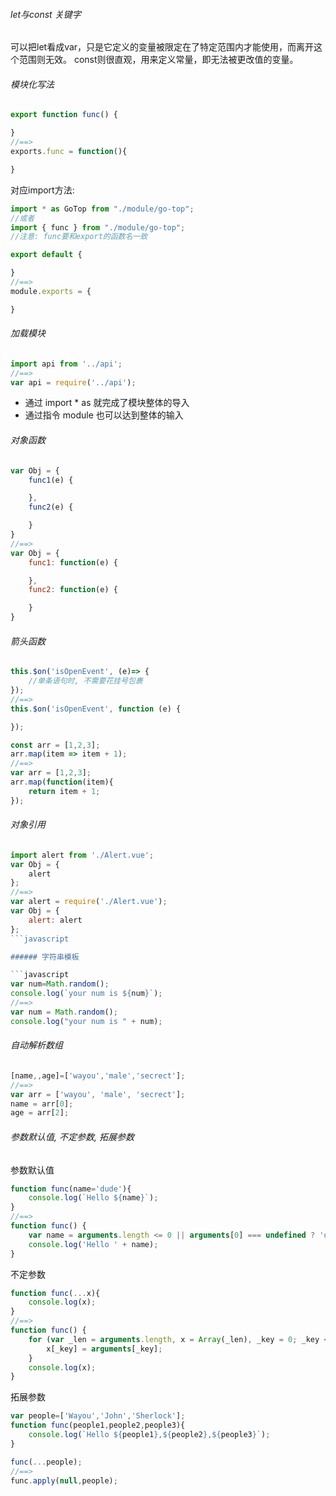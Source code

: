 ###### let与const 关键字

可以把let看成var，只是它定义的变量被限定在了特定范围内才能使用，而离开这个范围则无效。
const则很直观，用来定义常量，即无法被更改值的变量。

###### 模块化写法

```javascript
export function func() {

}
//==>
exports.func = function(){

}
```

对应import方法:
```javascript
import * as GoTop from "./module/go-top";
//或者
import { func } from "./module/go-top";
//注意: func要和export的函数名一致
```

```javascript
export default {

}
//==>
module.exports = {

}
```

###### 加载模块

```javascript
import api from '../api';
//==>
var api = require('../api');
```

* 通过 import * as 就完成了模块整体的导入
* 通过指令 module 也可以达到整体的输入

###### 对象函数
```javascript
var Obj = {
    func1(e) {

    },
    func2(e) {

    }
}
//==>
var Obj = {
    func1: function(e) {

    },
    func2: function(e) {

    }
}
```

###### 箭头函数

```javascript
this.$on('isOpenEvent', (e)=> {
    //单条语句时, 不需要花挂号包裹
});
//==>
this.$on('isOpenEvent', function (e) {

});
```

```javascript
const arr = [1,2,3];
arr.map(item => item + 1);
//==>
var arr = [1,2,3];
arr.map(function(item){
    return item + 1;
});
```

###### 对象引用

```javascript
import alert from './Alert.vue';
var Obj = {
    alert
};
//==>
var alert = require('./Alert.vue');
var Obj = {
    alert: alert
};
```javascript

###### 字符串模板

```javascript
var num=Math.random();
console.log(`your num is ${num}`);
//==>
var num = Math.random();
console.log("your num is " + num);
```

###### 自动解析数组

```javascript
[name,,age]=['wayou','male','secrect'];
//==>
var arr = ['wayou', 'male', 'secrect'];
name = arr[0];
age = arr[2];
```

###### 参数默认值, 不定参数, 拓展参数

参数默认值
```javascript
function func(name='dude'){
	console.log(`Hello ${name}`);
}
//==>
function func() {
	var name = arguments.length <= 0 || arguments[0] === undefined ? 'dude' : arguments[0];
	console.log('Hello ' + name);
}
```

不定参数
```javascript
function func(...x){
    console.log(x);
}
//==>
function func() {
    for (var _len = arguments.length, x = Array(_len), _key = 0; _key < _len; _key++) {
        x[_key] = arguments[_key];
    }
    console.log(x);
}
```

拓展参数
```javascript
var people=['Wayou','John','Sherlock'];
function func(people1,people2,people3){
	console.log(`Hello ${people1},${people2},${people3}`);
}

func(...people);
//==>
func.apply(null,people);
```
